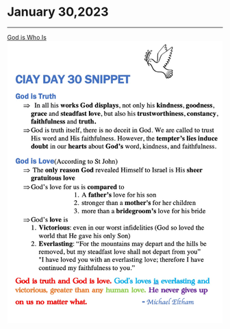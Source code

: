 # January 30,2023
---

[God is Who Is](https://youtu.be/JhGFGvPnJqA)
![Day 30 Snippet](https://github.com/fernal73/CIAY/blob/main/Day30Snippet.jpg?raw=true)
